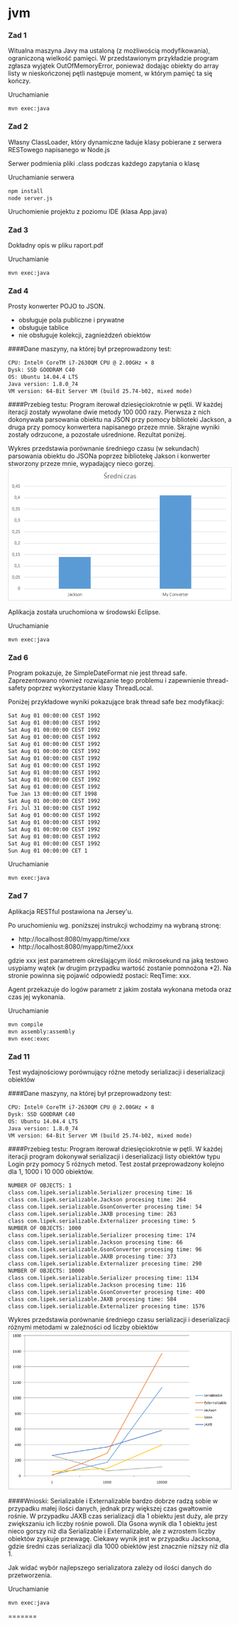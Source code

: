 # jvm
### Zad 1
Witualna maszyna Javy ma ustaloną (z możliwością modyfikowania), ograniczoną wielkość pamięci. W przedstawionym przykładzie program zgłasza wyjątek OutOfMemoryError, ponieważ dodając obiekty do array listy w nieskończonej pętli następuje moment, w którym pamięć ta się kończy.

Uruchamianie
```
mvn exec:java
```

### Zad 2
Własny ClassLoader, który dynamiczne ładuje klasy pobierane z serwera RESTowego napisanego w Node.js

Serwer podmienia pliki .class podczas każdego zapytania o klasę 

Uruchamianie serwera
```
npm install
node server.js
```
Uruchomienie projektu z poziomu IDE (klasa App.java)


### Zad 3
Dokładny opis w pliku raport.pdf

Uruchamianie
```
mvn exec:java
```

### Zad 4
Prosty konwerter POJO to JSON.
- obsługuje pola publiczne i prywatne
- obsługuje tablice
- nie obsługuje kolekcji, zagnieżdzeń obiektów

####Dane maszyny, na której był przeprowadzony test:
```
CPU: Intel® CoreTM i7-2630QM CPU @ 2.00GHz × 8
Dysk: SSD GOODRAM C40
OS: Ubuntu 14.04.4 LTS
Java version: 1.8.0_74
VM version: 64-Bit Server VM (build 25.74-b02, mixed mode)
```
####Przebieg testu:
Program iterował dziesięciokrotnie w pętli. W każdej iteracji zostały wywołane dwie metody 100 000 razy. Pierwsza z nich dokonywała parsowania obiektu na JSON przy pomocy biblioteki Jackson, a druga przy pomocy konwertera napisanego przeze mnie. Skrajne wyniki zostały odrzucone, a pozostałe uśrednione. Rezultat poniżej. 

Wykres przedstawia porównanie średniego czasu (w sekundach) parsowania obiektu do JSONa poprzez bibliotekę Jakson i konwerter stworzony przeze mnie, wypadający nieco gorzej.  
![alt tag](https://github.com/lipek92/jvm/blob/master/zad4/json.png)

Aplikacja została uruchomiona w środowski Eclipse.

Uruchamianie
```
mvn exec:java
```

### Zad 6

Program pokazuje, że SimpleDateFormat nie jest thread safe. Zaprezentowano również rozwiązanie tego problemu i zapewnienie thread-safety poprzez wykorzystanie klasy ThreadLocal.

Poniżej przykładowe wyniki pokazujące brak thread safe bez modyfikacji:

```
Sat Aug 01 00:00:00 CEST 1992
Sat Aug 01 00:00:00 CEST 1992
Sat Aug 01 00:00:00 CEST 1992
Sat Aug 01 00:00:00 CEST 1992
Sat Aug 01 00:00:00 CEST 1992
Sat Aug 01 00:00:00 CEST 1992
Sat Aug 01 00:00:00 CEST 1992
Sat Aug 01 00:00:00 CEST 1992
Sat Aug 01 00:00:00 CEST 1992
Sat Aug 01 00:00:00 CEST 1992
Sat Aug 01 00:00:00 CEST 1992
Tue Jan 13 00:00:00 CET 1998
Sat Aug 01 00:00:00 CEST 1992
Fri Jul 31 00:00:00 CEST 1992
Sat Aug 01 00:00:00 CEST 1992
Sat Aug 01 00:00:00 CEST 1992
Sat Aug 01 00:00:00 CEST 1992
Sat Aug 01 00:00:00 CEST 1992
Sat Aug 01 00:00:00 CEST 1992
Sun Aug 01 00:00:00 CET 1
```

Uruchamianie
```
mvn exec:java
```

### Zad 7

Aplikacja RESTful postawiona na Jersey'u.

Po uruchomieniu wg. poniższej instrukcji wchodzimy na wybraną stronę:
- http://localhost:8080/myapp/time/xxx 
- http://localhost:8080/myapp/time2/xxx

gdzie xxx jest parametrem określającym ilość mikrosekund na jaką testowo usypiamy wątek (w drugim przypadku wartość zostanie pomnożona *2).
Na stronie powinna się pojawić odpowiedź postaci: ReqTime: xxx.

Agent przekazuje do logów parametr z jakim została wykonana metoda oraz czas jej wykonania.

Uruchamianie
```
mvn compile
mvn assembly:assembly
mvn exec:exec
```

### Zad 11
Test wydajnościowy porównujący różne metody serializacji i deserializacji obiektów

####Dane maszyny, na której był przeprowadzony test:
```
CPU: Intel® CoreTM i7-2630QM CPU @ 2.00GHz × 8
Dysk: SSD GOODRAM C40
OS: Ubuntu 14.04.4 LTS
Java version: 1.8.0_74
VM version: 64-Bit Server VM (build 25.74-b02, mixed mode)
```
####Przebieg testu:
Program iterował dziesięciokrotnie w pętli. W każdej iteracji program dokonywał serializacji i deserializacji listy obiektów typu Login przy pomocy 5 różnych metod. Test został przeprowadzony kolejno dla 1, 1000 i 10 000 obiektów. 

```
NUMBER OF OBJECTS: 1
class com.lipek.serializable.Serializer procesing time: 16
class com.lipek.serializable.Jackson procesing time: 264
class com.lipek.serializable.GsonConverter procesing time: 54
class com.lipek.serializable.JAXB procesing time: 263
class com.lipek.serializable.Externalizer procesing time: 5
NUMBER OF OBJECTS: 1000
class com.lipek.serializable.Serializer procesing time: 174
class com.lipek.serializable.Jackson procesing time: 66
class com.lipek.serializable.GsonConverter procesing time: 96
class com.lipek.serializable.JAXB procesing time: 373
class com.lipek.serializable.Externalizer procesing time: 290
NUMBER OF OBJECTS: 10000
class com.lipek.serializable.Serializer procesing time: 1134
class com.lipek.serializable.Jackson procesing time: 116
class com.lipek.serializable.GsonConverter procesing time: 400
class com.lipek.serializable.JAXB procesing time: 584
class com.lipek.serializable.Externalizer procesing time: 1576
```

Wykres przedstawia porównanie średniego czasu serializacji i deserializacji różnymi metodami w zależności od liczby obiektów 
![alt tag](https://github.com/lipek92/jvm/blob/master/zad11/wykres.png)

####Wnioski:
Serializable i Externalizable bardzo dobrze radzą sobie w przypadku małej ilości danych, jednak przy większej czas gwałtownie rośnie. 
W przypadku JAXB czas serializacji dla 1 obiektu jest duży, ale przy zwiększaniu ich liczby rośnie powoli.
Dla Gsona wynik dla 1 obiektu jest nieco gorszy niż dla Serializable i Externalizable, ale z wzrostem liczby obiektów zyskuje przewagę.
Ciekawy wynik jest w przypadku Jacksona, gdzie średni czas serializacji dla 1000 obiektów jest znacznie niższy niż dla 1.

Jak widać wybór najlepszego serializatora zależy od ilości danych do przetworzenia.

Uruchamianie
```
mvn exec:java
```

=======
